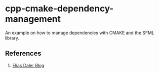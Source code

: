 # cpp-cmake-dependency-management

An example on how to manage dependencies with CMAKE and the SFML library.

## References

1. [Elias Daler Blog](https://edw.is/using-cmake)
